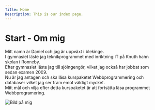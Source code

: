```yaml
---
Title: Home
Description: This is our index page.
---
```


Start - Om mig
==========================

Mitt namn är Daniel och jag är uppväxt i blekinge.  
I gymnasiet läste jag teknikprogrammet med inriktning IT på Knuth hahn skolan i Ronneby.  
Efter gymnasiet läste jag till sjöingengör, vilket jag också har jobbat som sedan examen 2009.  
Nu är jag antagen och ska läsa kurspaketet Webbprogrammering och databaser vilket jag ser fram emot väldigt mycket.   
Mitt mål och vilja efter detta kurspaketet är att fortsätta läsa programmet Webbprogramering.

![Bild på mig](%assets_url%/img/me_design.jpg)
